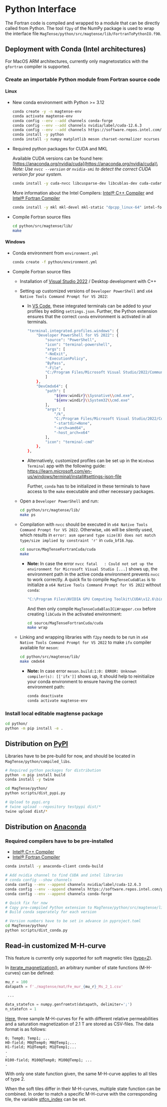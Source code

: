 # Python Interface

The Fortran code is compiled and wrapped to a module that can be directly called from Python.
The tool `f2py` of the NumPy package is used to wrap the interface file `MagTense/python/src/magtense/lib/FortranToPythonIO.f90`.

## Deployment with Conda (Intel architectures)

For MacOS ARM architectures, currently only magnetostatics with the `gfortran` compiler is supported.

### Create an importable Python module from Fortran source code

#### Linux

- New conda environment with Python >= 3.12
  ```bash
  conda create -y -n magtense-env 
  conda activate magtense-env
  conda config --env --add channels conda-forge
  conda config --env --add channels nvidia/label/cuda-12.6.3
  conda config --env --add channels https://software.repos.intel.com/python/conda/
  conda install -y python
  conda install -y numpy matplotlib meson charset-normalizer ncurses git notebook h5py tqdm
  ```

- Required python packages for CUDA and MKL

  Available CUDA versions can be found here: [https://anaconda.org/nvidia/cuda](https://anaconda.org/nvidia/cuda)\
  *Note: Use `nvcc --version` or `nvidia-smi` to detect the correct CUDA version for your system.*

  ```bash
  conda install -y cuda-nvcc libcusparse-dev libcublas-dev cuda-cudart-dev libnvjitlink-dev
  ```

  More information about the Intel Compilers: [Intel® C++ Compiler](https://www.intel.com/content/www/us/en/developer/tools/oneapi/dpc-compiler.html) and [Intel® Fortran Compiler](https://www.intel.com/content/www/us/en/developer/articles/tool/oneapi-standalone-components.html#fortran)

  ```bash
  conda install -y mkl mkl-devel mkl-static "dpcpp_linux-64" intel-fortran-rt "ifx_linux-64"
  ```

- Compile Fortran source files
  ```bash
  cd python/src/magtense/lib/
  make
  ```

#### Windows

- Conda environment from `environment.yml`

  ```bash
  conda create -f python/environment.yml
  ```

- Compile Fortran source files
  
  - Installation of [Visual Studio 2022](https://visualstudio.microsoft.com) / Desktop development with C++

  - Setting up customized versions of `Developer PowerShell` and `x64 Native Tools Command Prompt for VS 2022`:

    - In [VS Code](https://code.visualstudio.com), these integrated terminals can be added to your profiles by editing `settings.json`. Further, the Python extension ensures that the correct `conda` environment is activated in all terminals.
      ```bash
      "terminal.integrated.profiles.windows": {
          "Developer PowerShell for VS 2022": {
              "source": "PowerShell",
              "icon": "terminal-powershell",
              "args": [
              "-NoExit",
              "-ExecutionPolicy",
              "ByPass",
              "-File",
              "C:/Program Files/Microsoft Visual Studio/2022/Community/Common7/Tools/Launch-VsDevShell.ps1"
              ]
          },
          "DevCmdx64": {
              "path": [
                  "${env:windir}\\Sysnative\\cmd.exe",
                  "${env:windir}\\System32\\cmd.exe"
              ],
              "args": [
                  "/k",
                  "C:/Program Files/Microsoft Visual Studio/2022/Community/Common7/Tools/VsDevCmd.bat",
                  "-startdir=None",
                  "-arch=amd64",
                  "-host_arch=x64"
              ],
              "icon": "terminal-cmd"
          },
      },
      ```

    - Alternatively, customized profiles can be set up in the `Windows Terminal` app with the following guide: https://learn.microsoft.com/en-us/windows/terminal/install#settings-json-file

      Further, `conda` has to be initialized in these terminals to have access to the `make` executable and other necessary packages.

  - Open a `Developer PowerShell` and run:

    ```bash
    cd python/src/magtense/lib/
    make ps
    ```

  - Compilation with `nvcc` should be executed in `x64 Native Tools Command Prompt for VS 2022`.
    Otherwise, `x86` will be silently used, which results in `error: asm operand type size(8) does not match type/size implied by constraint 'r'` in `cuda_bf16.hpp`.

    ```bash
    cd source/MagTenseFortranCuda/cuda
    make
    ```

    - **Note:** In case the error `nvcc fatal   : Could not set up the environment for Microsoft Visual Studio [...]` shows up, the environment path in the active conda environment prevents `nvcc` to work correctly. A quick fix to compile `MagTenseCudaBlas` is to initialize a `x64 Native Tools Command Prompt for VS 2022` without `conda`:

      ```bash
      "C:\Program Files\NVIDIA GPU Computing Toolkit\CUDA\v12.6\bin\nvcc.exe" -c MagTenseCudaBlas.cu -o MagTenseCudaBlas.o
      ```

      And then only compile `MagTenseCudaBlasICLWrapper.cxx` before creating `libCuda` in the activated environment:

      ```bash
      cd source/MagTenseFortranCuda/cuda
      make wrap
      ```

  - Linking and wrapping libraries with `f2py` needs to be run in `x64 Native Tools Command Prompt for VS 2022` to make `ifx` compiler available for `meson`:

    ```bash
    cd python/src/magtense/lib/
    make cmdx64
    ```

    - **Note:** In case error `meson.build:1:0: ERROR: Unknown compiler(s): [['ifx']]` shows up, it should help to reinitialize your conda environment to ensure having the correct environment path:

      ```bash
      conda deactivate
      conda activate magtense-env
      ```

### Install local editable magtense package

```bash
cd python/
python -m pip install -e .
```


## Distribution on [PyPI](https://pypi.org/project/magtense/)

Libraries have to be pre-build for now, and should be located in `MagTense/python/compiled_libs`.

```bash
# Required python packages for distribution
python -m pip install build
conda install -y twine

cd MagTense/python/
python scripts/dist_pypi.py

# Upload to pypi.org
# twine upload --repository testpypi dist/*
twine upload dist/*
```


## Distribution on [Anaconda](https://anaconda.org/cmt-dtu-energy/magtense)

### Required compilers have to be pre-installed

- [Intel® C++ Compiler](https://www.intel.com/content/www/us/en/developer/articles/tool/oneapi-standalone-components.html#inpage-nav-6-undefined)
- [Intel® Fortran Compiler](https://www.intel.com/content/www/us/en/developer/articles/tool/oneapi-standalone-components.html#fortran)

```bash
conda install -y anaconda-client conda-build

# Add nvidia channel to find CUDA and intel libraries
# conda config --show channels
conda config --env --append channels nvidia/label/cuda-12.6.3
conda config --env --append channels https://software.repos.intel.com/python/conda/
conda config --env --append channels conda-forge

# Quick fix for now
# Copy pre-compiled Python extension to MagTense/python/src/magtense/lib
# Build conda seperately for each version

# Version numbers have to be set in advance in pyproject.toml
cd MagTense/python/
python scripts/dist_conda.py
```

## Read-in customized M-H-curve

This feature is currently only supported for soft magnetic tiles ([type=2](magtense/magtense.py#L49)).

In  [iterate_magnetization()](magtense/magtense.py#L611), an arbitrary number of state functions (M-H-curves) can be defined:

```python
mu_r = 100
datapath = f'./magtense/mat/Fe_mur_{mu_r}_Ms_2_1.csv'

 ...

data_statefcn = numpy.genfromtxt(datapath, delimiter=';')
n_statefcn = 1
```

[Here](magtense/mat), three sample M-H-curves for Fe with different relative permeabilities and a saturation magnetization of 2.1 T are stored as CSV-files. The data format is as follows:

```csv
0; Temp0; Temp1; ...
H0-field; M0@Temp0; M0@Temp1;...
H1-field; M1@Temp0; M1@Temp1;...
.
.
H100-field; M100@Temp0; M100@Temp1; ...
.
```

With only one state function given, the same M-H-curve applies to all tiles of type 2.

When the soft tiles differ in their M-H-curves, multiple state function can be combined. In order to match a specific M-H-curve with the corresponding tile, the variable [stfcn_index](magtense/magtense.py#L54) can be set.
